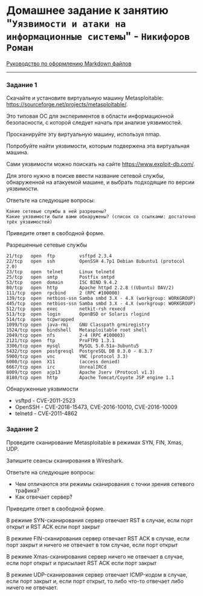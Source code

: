 # Домашнее задание к занятию "`Уязвимости и атаки на информационные системы`" - `Никифоров Роман`

[Руководство по оформлению Markdown файлов](https://gist.github.com/Jekins/2bf2d0638163f1294637#Code)

---

### Задание 1 


Скачайте и установите виртуальную машину Metasploitable: https://sourceforge.net/projects/metasploitable/.

Это типовая ОС для экспериментов в области информационной безопасности, с которой следует начать при анализе уязвимостей.

Просканируйте эту виртуальную машину, используя nmap.

Попробуйте найти уязвимости, которым подвержена эта виртуальная машина.

Сами уязвимости можно поискать на сайте https://www.exploit-db.com/.

Для этого нужно в поиске ввести название сетевой службы, обнаруженной на атакуемой машине, и выбрать подходящие по версии уязвимости.

Ответьте на следующие вопросы:

    Какие сетевые службы в ней разрешены?
    Какие уязвимости были вами обнаружены? (список со ссылками: достаточно трёх уязвимостей)

Приведите ответ в свободной форме.

Разрешенные сетевые службы

```
21/tcp   open  ftp         vsftpd 2.3.4
22/tcp   open  ssh         OpenSSH 4.7p1 Debian 8ubuntu1 (protocol 2.0)
23/tcp   open  telnet      Linux telnetd
25/tcp   open  smtp        Postfix smtpd
53/tcp   open  domain      ISC BIND 9.4.2
80/tcp   open  http        Apache httpd 2.2.8 ((Ubuntu) DAV/2)
111/tcp  open  rpcbind     2 (RPC #100000)
139/tcp  open  netbios-ssn Samba smbd 3.X - 4.X (workgroup: WORKGROUP)
445/tcp  open  netbios-ssn Samba smbd 3.X - 4.X (workgroup: WORKGROUP)
512/tcp  open  exec        netkit-rsh rexecd
513/tcp  open  login       OpenBSD or Solaris rlogind
514/tcp  open  tcpwrapped
1099/tcp open  java-rmi    GNU Classpath grmiregistry
1524/tcp open  bindshell   Metasploitable root shell
2049/tcp open  nfs         2-4 (RPC #100003)
2121/tcp open  ftp         ProFTPD 1.3.1
3306/tcp open  mysql       MySQL 5.0.51a-3ubuntu5
5432/tcp open  postgresql  PostgreSQL DB 8.3.0 - 8.3.7
5900/tcp open  vnc         VNC (protocol 3.3)
6000/tcp open  X11         (access denied)
6667/tcp open  irc         UnrealIRCd
8009/tcp open  ajp13       Apache Jserv (Protocol v1.3)
8180/tcp open  http        Apache Tomcat/Coyote JSP engine 1.1
```

Обнаруженные уязвимости
- vsftpd - CVE-2011-2523
- OpenSSH - CVE-2018-15473, CVE-2016-10010, CVE-2016-10009
- telnetd - CVE-2011-4862

### Задание 2

Проведите сканирование Metasploitable в режимах SYN, FIN, Xmas, UDP.

Запишите сеансы сканирования в Wireshark.

Ответьте на следующие вопросы:

 - Чем отличаются эти режимы сканирования с точки зрения сетевого трафика?
 - Как отвечает сервер?

Приведите ответ в свободной форме.

В режиме SYN-сканирования сервер отвечает RST в случае, если порт открыт и RST ACK если порт закрыт

В режиме FIN-сканирования сервер отвечает RST ACK в случае, если порт закрыт и ничего не отвечает в том случае, если порт открыт

В режиме Xmas-сканирования сервер ничего не отвечает в случае, если порт открыт и присылает RST ACK если порт закрыт

В режиме UDP-сканирования сервер отвечает ICMP-кодом в случае, если порт закрыт и, если порт открыт, то либо что-то отвечает либо ничего не отвечает.
